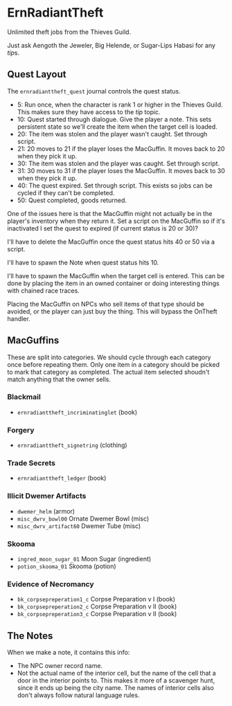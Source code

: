 # ErnRadiantTheft
Unlimited theft jobs from the Thieves Guild.

Just ask Aengoth the Jeweler, Big Helende, or Sugar-Lips Habasi for any *tip*s.

## Quest Layout

The `ernradianttheft_quest` journal controls the quest status.
- 5: Run once, when the character is rank 1 or higher in the Thieves Guild. This makes sure they have access to the *tip* topic.
- 10: Quest started through dialogue. Give the player a note. This sets persistent state so we'll create the item when the target cell is loaded.
- 20: The item was stolen and the player wasn't caught. Set through script.
- 21: 20 moves to 21 if the player loses the MacGuffin. It moves back to 20 when they pick it up.
- 30: The item was stolen and the player was caught. Set through script.
- 31: 30 moves to 31 if the player loses the MacGuffin. It moves back to 30 when they pick it up.
- 40: The quest expired. Set through script. This exists so jobs can be cycled if they can't be completed.
- 50: Quest completed, goods returned.

One of the issues here is that the MacGuffin might not actually be in the player's inventory when they return it. Set a script on the MacGuffin so if it's inactivated I set the quest to expired (if current status is 20 or 30)?

I'll have to delete the MacGuffin once the quest status hits 40 or 50 via a script.

I'll have to spawn the Note when quest status hits 10.

I'll have to spawn the MacGuffin when the target cell is entered. This can be done by placing the item in an owned container or doing interesting things with chained race traces.

Placing the MacGuffin on NPCs who sell items of that type should be avoided, or the player can just buy the thing. This will bypass the OnTheft handler.

## MacGuffins

These are split into categories. We should cycle through each category once before repeating them. Only one item in a category should be picked to mark that category as completed. The actual item selected shoudn't match anything that the owner sells.

### Blackmail
- `ernradianttheft_incriminatinglet` (book)

### Forgery
- `ernradianttheft_signetring` (clothing)

### Trade Secrets
- `ernradianttheft_ledger` (book)

### Illicit Dwemer Artifacts
- `dwemer_helm` (armor)
- `misc_dwrv_bowl00` Ornate Dwemer Bowl (misc)
- `misc_dwrv_artifact60` Dwemer Tube (misc)

### Skooma
- `ingred_moon_sugar_01` Moon Sugar (ingredient)
- `potion_skooma_01` Skooma (potion)

### Evidence of Necromancy
- `bk_corpsepreperation1_c` Corpse Preparation v I (book)
- `bk_corpsepreperation2_c` Corpse Preparation v II (book)
- `bk_corpsepreperation3_c` Corpse Preparation v II (book)


## The Notes

When we make a note, it contains this info:

- The NPC owner record name.
- Not the actual name of the interior cell, but the name of the cell that a door in the interior points to. This makes it more of a scavenger hunt, since it ends up being the city name. The names of interior cells also don't always follow natural language rules.

